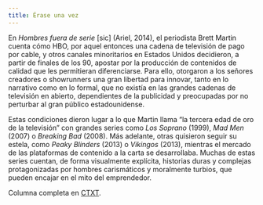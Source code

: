 ```yaml
---
title: Érase una vez
---
```

En _Hombres fuera de serie_ \[sic] (Ariel, 2014), el periodista Brett Martin cuenta cómo HBO, por aquel entonces una cadena de televisión de pago por cable, y otros canales minoritarios en Estados Unidos decidieron, a partir de finales de los 90, apostar por la producción de contenidos de calidad que les permitieran diferenciarse. Para ello, otorgaron a los señores creadores o showrunners una gran libertad para innovar, tanto en lo narrativo como en lo formal, que no existía en las grandes cadenas de televisión en abierto, dependientes de la publicidad y preocupadas por no perturbar al gran público estadounidense. 

Estas condiciones dieron lugar a lo que Martin llama “la tercera edad de oro de la televisión” con grandes series como _Los Soprano_ (1999), _Mad Men_ (2007) o _Breaking Bad_ (2008). Más adelante, otras quisieron seguir su estela, como _Peaky Blinders_ (2013) o _Vikingos_ (2013), mientras el mercado de las plataformas de contenido a la carta se desarrollaba. Muchas de estas series cuentan, de forma visualmente explícita, historias duras y complejas protagonizadas por hombres carismáticos y moralmente turbios, que pueden encajar en el mito del emprendedor. 

Columna completa en [CTXT](https://ctxt.es/es/20211201/Firmas/38104/shrek-juego-del-calamar-series-succesion-elena-de-sus.htm).
